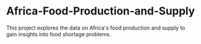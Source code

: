 # Africa-Food-Production-and-Supply
This project explores the data on Africa's food production and supply to gain insights into food shortage problems.

